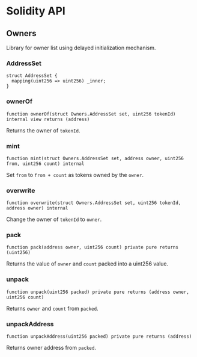 # Solidity API

## Owners

Library for owner list using delayed initialization mechanism.

### AddressSet

```solidity
struct AddressSet {
  mapping(uint256 => uint256) _inner;
}
```

### ownerOf

```solidity
function ownerOf(struct Owners.AddressSet set, uint256 tokenId) internal view returns (address)
```

Returns the owner of `tokenId`.

### mint

```solidity
function mint(struct Owners.AddressSet set, address owner, uint256 from, uint256 count) internal
```

Set `from` to `from + count` as tokens owned by the `owner`.

### overwrite

```solidity
function overwrite(struct Owners.AddressSet set, uint256 tokenId, address owner) internal
```

Change the owner of `tokenId` to `owner`.

### pack

```solidity
function pack(address owner, uint256 count) private pure returns (uint256)
```

Returns the value of `owner` and `count` packed into a uint256 value.

### unpack

```solidity
function unpack(uint256 packed) private pure returns (address owner, uint256 count)
```

Returns `owner` and `count` from `packed`.

### unpackAddress

```solidity
function unpackAddress(uint256 packed) private pure returns (address)
```

Returns owner address from `packed`.

